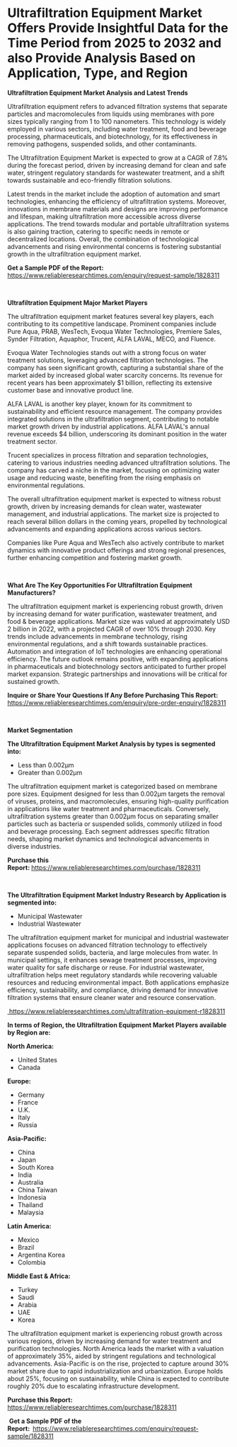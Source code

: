 <p><h1>Ultrafiltration Equipment Market Offers Provide Insightful Data for the Time Period from 2025 to 2032 and also Provide Analysis Based on Application, Type, and Region</h1></p><p><strong>Ultrafiltration Equipment Market Analysis and Latest Trends</strong></p>
<p><p>Ultrafiltration equipment refers to advanced filtration systems that separate particles and macromolecules from liquids using membranes with pore sizes typically ranging from 1 to 100 nanometers. This technology is widely employed in various sectors, including water treatment, food and beverage processing, pharmaceuticals, and biotechnology, for its effectiveness in removing pathogens, suspended solids, and other contaminants.</p><p>The Ultrafiltration Equipment Market is expected to grow at a CAGR of 7.8% during the forecast period, driven by increasing demand for clean and safe water, stringent regulatory standards for wastewater treatment, and a shift towards sustainable and eco-friendly filtration solutions. </p><p>Latest trends in the market include the adoption of automation and smart technologies, enhancing the efficiency of ultrafiltration systems. Moreover, innovations in membrane materials and designs are improving performance and lifespan, making ultrafiltration more accessible across diverse applications. The trend towards modular and portable ultrafiltration systems is also gaining traction, catering to specific needs in remote or decentralized locations. Overall, the combination of technological advancements and rising environmental concerns is fostering substantial growth in the ultrafiltration equipment market.</p></p>
<p><strong>Get a Sample PDF of the Report:&nbsp;</strong> <a href="https://www.reliableresearchtimes.com/enquiry/request-sample/1828311?utm_campaign=3109&utm_medium=2&utm_source=Github&utm_content=ia&utm_term=16042025&utm_id=ultrafiltration-equipment">https://www.reliableresearchtimes.com/enquiry/request-sample/1828311</a></p>
<p>&nbsp;</p>
<p><strong>Ultrafiltration Equipment Major Market Players</strong></p>
<p><p>The ultrafiltration equipment market features several key players, each contributing to its competitive landscape. Prominent companies include Pure Aqua, PRAB, WesTech, Evoqua Water Technologies, Premiere Sales, Synder Filtration, Aquaphor, Trucent, ALFA LAVAL, MECO, and Fluence.</p><p>Evoqua Water Technologies stands out with a strong focus on water treatment solutions, leveraging advanced filtration technologies. The company has seen significant growth, capturing a substantial share of the market aided by increased global water scarcity concerns. Its revenue for recent years has been approximately $1 billion, reflecting its extensive customer base and innovative product line.</p><p>ALFA LAVAL is another key player, known for its commitment to sustainability and efficient resource management. The company provides integrated solutions in the ultrafiltration segment, contributing to notable market growth driven by industrial applications. ALFA LAVAL's annual revenue exceeds $4 billion, underscoring its dominant position in the water treatment sector.</p><p>Trucent specializes in process filtration and separation technologies, catering to various industries needing advanced ultrafiltration solutions. The company has carved a niche in the market, focusing on optimizing water usage and reducing waste, benefiting from the rising emphasis on environmental regulations.</p><p>The overall ultrafiltration equipment market is expected to witness robust growth, driven by increasing demands for clean water, wastewater management, and industrial applications. The market size is projected to reach several billion dollars in the coming years, propelled by technological advancements and expanding applications across various sectors.</p><p>Companies like Pure Aqua and WesTech also actively contribute to market dynamics with innovative product offerings and strong regional presences, further enhancing competition and fostering market growth.</p></p>
<p>&nbsp;</p>
<p><strong>What Are The Key Opportunities For Ultrafiltration Equipment Manufacturers?</strong></p>
<p><p>The ultrafiltration equipment market is experiencing robust growth, driven by increasing demand for water purification, wastewater treatment, and food & beverage applications. Market size was valued at approximately USD 2 billion in 2022, with a projected CAGR of over 10% through 2030. Key trends include advancements in membrane technology, rising environmental regulations, and a shift towards sustainable practices. Automation and integration of IoT technologies are enhancing operational efficiency. The future outlook remains positive, with expanding applications in pharmaceuticals and biotechnology sectors anticipated to further propel market expansion. Strategic partnerships and innovations will be critical for sustained growth.</p></p>
<p><strong>Inquire or Share Your Questions If Any Before Purchasing This Report:</strong> <a href="https://www.reliableresearchtimes.com/enquiry/pre-order-enquiry/1828311?utm_campaign=3109&utm_medium=2&utm_source=Github&utm_content=ia&utm_term=16042025&utm_id=ultrafiltration-equipment">https://www.reliableresearchtimes.com/enquiry/pre-order-enquiry/1828311</a></p>
<p>&nbsp;</p>
<p><strong>Market Segmentation</strong></p>
<p><strong>The Ultrafiltration Equipment Market Analysis by types is segmented into:</strong></p>
<p><ul><li>Less than 0.002μm</li><li>Greater than 0.002μm</li></ul></p>
<p><p>The ultrafiltration equipment market is categorized based on membrane pore sizes. Equipment designed for less than 0.002μm targets the removal of viruses, proteins, and macromolecules, ensuring high-quality purification in applications like water treatment and pharmaceuticals. Conversely, ultrafiltration systems greater than 0.002μm focus on separating smaller particles such as bacteria or suspended solids, commonly utilized in food and beverage processing. Each segment addresses specific filtration needs, shaping market dynamics and technological advancements in diverse industries.</p></p>
<p><strong>Purchase this Report:&nbsp;</strong><a href="https://www.reliableresearchtimes.com/purchase/1828311?utm_campaign=3109&utm_medium=2&utm_source=Github&utm_content=ia&utm_term=16042025&utm_id=ultrafiltration-equipment">https://www.reliableresearchtimes.com/purchase/1828311</a></p>
<p>&nbsp;</p>
<p><strong>The Ultrafiltration Equipment Market Industry Research by Application is segmented into:</strong></p>
<p><ul><li>Municipal Wastewater</li><li>Industrial Wastewater</li></ul></p>
<p><p>The ultrafiltration equipment market for municipal and industrial wastewater applications focuses on advanced filtration technology to effectively separate suspended solids, bacteria, and large molecules from water. In municipal settings, it enhances sewage treatment processes, improving water quality for safe discharge or reuse. For industrial wastewater, ultrafiltration helps meet regulatory standards while recovering valuable resources and reducing environmental impact. Both applications emphasize efficiency, sustainability, and compliance, driving demand for innovative filtration systems that ensure cleaner water and resource conservation.</p></p>
<p><a href="https://www.reliableresearchtimes.com/ultrafiltration-equipment-r1828311?utm_campaign=3109&utm_medium=2&utm_source=Github&utm_content=ia&utm_term=16042025&utm_id=ultrafiltration-equipment">&nbsp;https://www.reliableresearchtimes.com/ultrafiltration-equipment-r1828311</a></p>
<p><strong>In terms of Region, the Ultrafiltration Equipment Market Players available by Region are:</strong></p>
<p>
    <p> <strong> North America: </strong>
        <ul>
            <li>United States</li>
            <li>Canada</li>
        </ul>
        </p> 
    <p> <strong> Europe: </strong>
        <ul>
            <li>Germany</li>
            <li>France</li>
            <li>U.K.</li>
            <li>Italy</li>
            <li>Russia</li>
        </ul>
        </p> 
    <p> <strong> Asia-Pacific: </strong>
        <ul>
            <li>China</li>
            <li>Japan</li>
            <li>South Korea</li>
            <li>India</li>
            <li>Australia</li>
            <li>China Taiwan</li>
            <li>Indonesia</li>
            <li>Thailand</li>
            <li>Malaysia</li>
        </ul>
        </p> 
    <p> <strong> Latin America: </strong>
        <ul>
            <li>Mexico</li>
            <li>Brazil</li>
            <li>Argentina Korea</li>
            <li>Colombia</li>
        </ul>
        </p> 
    <p> <strong> Middle East & Africa: </strong>
        <ul>
            <li>Turkey</li>
            <li>Saudi</li>
            <li>Arabia</li>
            <li>UAE</li>
            <li>Korea</li>
        </ul>
    </p>
    </p>
<p><p>The ultrafiltration equipment market is experiencing robust growth across various regions, driven by increasing demand for water treatment and purification technologies. North America leads the market with a valuation of approximately 35%, aided by stringent regulations and technological advancements. Asia-Pacific is on the rise, projected to capture around 30% market share due to rapid industrialization and urbanization. Europe holds about 25%, focusing on sustainability, while China is expected to contribute roughly 20% due to escalating infrastructure development.</p></p>
<p><strong>Purchase this Report: </strong><a href="https://www.reliableresearchtimes.com/purchase/1828311?utm_campaign=3109&utm_medium=2&utm_source=Github&utm_content=ia&utm_term=16042025&utm_id=ultrafiltration-equipment">https://www.reliableresearchtimes.com/purchase/1828311</a></p>
<p>&nbsp;<strong>Get a Sample PDF of the Report:&nbsp;&nbsp;</strong><a href="https://www.reliableresearchtimes.com/enquiry/request-sample/1828311?utm_campaign=3109&utm_medium=2&utm_source=Github&utm_content=ia&utm_term=16042025&utm_id=ultrafiltration-equipment">https://www.reliableresearchtimes.com/enquiry/request-sample/1828311</a></p>
<p><strong></strong></p>
<p><p></p><p></p><p></p></p>